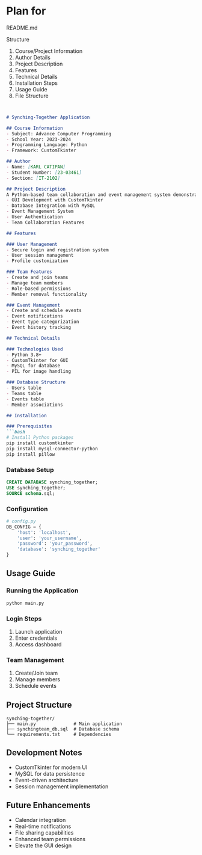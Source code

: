 # Plan for 

README.md

 Structure

1. Course/Project Information
2. Author Details
3. Project Description
4. Features
5. Technical Details
6. Installation Steps
7. Usage Guide
8. File Structure

```markdown


# Synching-Together Application

## Course Information
- Subject: Advance Computer Programming
- School Year: 2023-2024
- Programming Language: Python
- Framework: CustomTkinter

## Author
- Name: [KARL CATIPAN]
- Student Number: [23-03461]
- Section: [IT-2102]

## Project Description
A Python-based team collaboration and event management system demonstrating:
- GUI Development with CustomTkinter
- Database Integration with MySQL
- Event Management System
- User Authentication
- Team Collaboration Features

## Features

### User Management
- Secure login and registration system
- User session management
- Profile customization

### Team Features
- Create and join teams
- Manage team members
- Role-based permissions
- Member removal functionality

### Event Management
- Create and schedule events
- Event notifications
- Event type categorization
- Event history tracking

## Technical Details

### Technologies Used
- Python 3.8+
- CustomTkinter for GUI
- MySQL for database
- PIL for image handling

### Database Structure
- Users table
- Teams table
- Events table
- Member associations

## Installation

### Prerequisites
```bash
# Install Python packages
pip install customtkinter
pip install mysql-connector-python
pip install pillow
```

### Database Setup
```sql
CREATE DATABASE synching_together;
USE synching_together;
SOURCE schema.sql;
```

### Configuration
```python
# config.py
DB_CONFIG = {
    'host': 'localhost',
    'user': 'your_username',
    'password': 'your_password',
    'database': 'synching_together'
}
```

## Usage Guide

### Running the Application
```bash
python main.py
```

### Login Steps
1. Launch application
2. Enter credentials
3. Access dashboard

### Team Management
1. Create/Join team
2. Manage members
3. Schedule events

## Project Structure
```
synching-together/
├── main.py              # Main application
├── synchingteam_db.sql  # Database schema
└── requirements.txt     # Dependencies
```

## Development Notes
- CustomTkinter for modern UI
- MySQL for data persistence
- Event-driven architecture
- Session management implementation

## Future Enhancements
- Calendar integration
- Real-time notifications
- File sharing capabilities
- Enhanced team permissions
- Elevate the GUI design